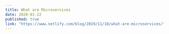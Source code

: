 ```yaml
---
title: What are Microservices
date: 2020-01-22
published: true
link: "https://www.netlify.com/blog/2019/11/18/what-are-microservices/"
---
```

